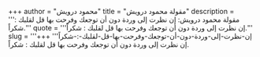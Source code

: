 +++
author = "محمود درويش"
title = "مقولة محمود درويش"
description = '''مقولة محمود درويش: إن نظرت إلى وردة دون أن توجعك وفرحت بها قل لقلبك : شكراً.'''
quote = '''إن نظرت إلى وردة دون أن توجعك وفرحت بها قل لقلبك : شكراً.'''
slug = '''إن-نظرت-إلى-وردة-دون-أن-توجعك-وفرحت-بها-قل-لقلبك-:-شكراً'''
+++
إن نظرت إلى وردة دون أن توجعك وفرحت بها قل لقلبك : شكراً.
